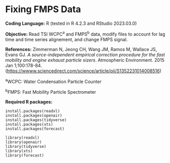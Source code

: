 # Fixing FMPS Data

**Coding Language:** R (tested in R 4.2.3 and RStudio 2023.03.0)

**Objective:** Read TSI WCPC<sup>a</sup> and FMPS<sup>b</sup> data, modify files to account for lag time and time series alignement, and change FMPS signal. 

**References:** Zimmerman N, Jeong CH, Wang JM, Ramos M, Wallace JS, Evans GJ. _A source-independent empirical correction procedure for the fast mobility and engine exhaust particle sizers_. Atmospheric Environment. 2015 Jan 1;100:178-84. (https://wwww.sciencedirect.com/science/article/pii/S1352231014008516)

<sup>a</sup>WCPC: Water Condensation Particle Counter

<sup>b</sup>FMPS: Fast Mobility Particle Spectrometer

**Required R packages:**

```
install.packages(readxl)
install.packages(openair)
install.packages(tidyverse)
install.packages(xts)
install.packages(forecast)

library(readxl)
library(openair)
library(tidyverse)
library(xts)
library(forecast)
```
